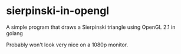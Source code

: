 # sierpinski-in-opengl
A simple program that draws a Sierpinski triangle using OpenGL 2.1 in golang

Probably won't look very nice on a 1080p monitor.
